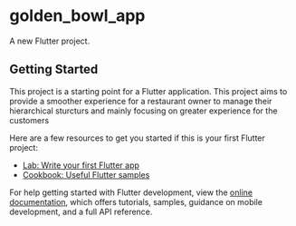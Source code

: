 # golden_bowl_app

A new Flutter project.

## Getting Started

This project is a starting point for a Flutter application. This project aims to provide a smoother experience for a restaurant owner to manage their hierarchical sturcturs and mainly focusing on greater experience for the customers 

Here are a few resources to get you started if this is your first Flutter project:

- [Lab: Write your first Flutter app](https://docs.flutter.dev/get-started/codelab)
- [Cookbook: Useful Flutter samples](https://docs.flutter.dev/cookbook)

For help getting started with Flutter development, view the
[online documentation](https://docs.flutter.dev/), which offers tutorials,
samples, guidance on mobile development, and a full API reference.
